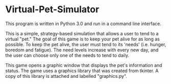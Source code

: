 # Virtual-Pet-Simulator
This program is written in Python 3.0 and run in a command line interface.

This is a simple, strategy-based simulation that allows a user to tend to a virtual "pet."
The goal of this game is to keep your pet alive for as long as possible.
To keep the pet alive, the user must tend to its 'needs' (i.e. hunger, boredom and fatigue).
The need levels increase with every new day, and the user can choose only one of the needs to tend to daily.

This game opens a graphic window that displays the pet's information and status.
The game uses a graphics library that was created from tkinter. 
A copy of this library is attached and labelled "graphics.py".


